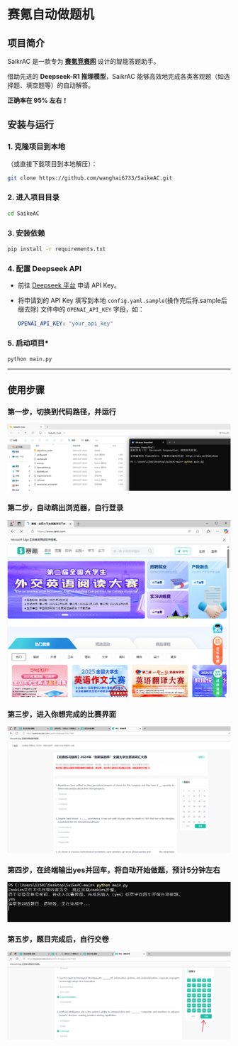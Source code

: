 # **赛氪自动做题机**

## **项目简介**

SaikrAC 是一款专为 [**赛氪竞赛网**](https://www.saikr.com) 设计的智能答题助手。  

借助先进的 **Deepseek-R1 推理模型**，SaikrAC 能够高效地完成各类客观题（如选择题、填空题等）的自动解答。

**正确率在 95% 左右！**  

## **安装与运行**

### 1. 克隆项目到本地
（或直接下载项目到本地解压）：  
```bash
git clone https://github.com/wanghai6733/SaikeAC.git
```

### 2. 进入项目目录  
```bash
cd SaikeAC
```

### 3. 安装依赖  
```bash
pip install -r requirements.txt
```

### 4. 配置 Deepseek API  
- 前往 [Deepseek 平台](https://platform.deepseek.com/api_keys) 申请 API Key。  
- 将申请到的 API Key 填写到本地 `config.yaml.sample`(操作完后将.sample后缀去除) 文件中的 `OPENAI_API_KEY` 字段，如：  

  ```yaml
  OPENAI_API_KEY: "your_api_key"
  ```

### 5. 启动项目* 
```bash
python main.py
```

---

## **使用步骤**

### 第一步，切换到代码路径，并运行
![第一步，切换到代码路径，并运行](/img/1.png)

### 第二步，自动跳出浏览器，自行登录
![第二步，自动跳出浏览器，自行登录](/img/2.png)

### 第三步，进入你想完成的比赛界面
![第三步，进入你想完成的比赛界面](/img/3.png)

### 第四步，在终端输出yes并回车，将自动开始做题，预计5分钟左右
![第四步，在终端输出yes并回车，将自动开始做题，预计5分钟左右](/img/4.png)

### 第五步，题目完成后，自行交卷
![第五步，题目完成后，自行交卷](/img/5.png)
